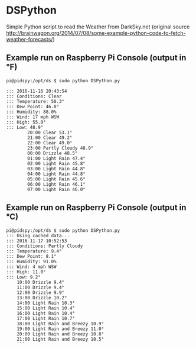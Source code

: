 ﻿# DSPython
Simple Python script to read the Weather from DarkSky.net (original source http://brainwagon.org/2014/07/08/some-example-python-code-to-fetch-weather-forecasts/)

## Example run on Raspberry Pi Console (output in °F)

```
pi@pidspy:/opt/ds $ sudo python DSPython.py

::: 2016-11-16 20:43:54
::: Conditions: Clear
::: Temperature: 50.3°
::: Dew Point: 46.8°
::: Humidity: 88.0%
::: Wind: 17 mph WSW
::: High: 55.0°
::: Low: 48.9°
        20:00 Clear 53.1°
        21:00 Clear 49.2°
        22:00 Clear 49.0°
        23:00 Partly Cloudy 48.9°
        00:00 Drizzle 48.5°
        01:00 Light Rain 47.4°
        02:00 Light Rain 45.8°
        03:00 Light Rain 44.8°
        04:00 Light Rain 44.8°
        05:00 Light Rain 45.6°
        06:00 Light Rain 46.1°
        07:00 Light Rain 46.0° 
```

## Example run on Raspberry Pi Console (output in °C)

```
pi@pidspy:/opt/ds $ sudo python DSPython.py
::: Using cached data...
::: 2016-11-17 10:52:53
::: Conditions: Partly Cloudy
::: Temperature: 9.4°
::: Dew Point: 8.1°
::: Humidity: 91.0%
::: Wind: 4 mph WSW
::: High: 11.0°
::: Low: 9.2°
	10:00 Drizzle 9.4°
	11:00 Drizzle 9.4°
	12:00 Drizzle 9.9°
	13:00 Drizzle 10.2°
	14:00 Light Rain 10.3°
	15:00 Light Rain 10.4°
	16:00 Light Rain 10.4°
	17:00 Light Rain 10.7°
	18:00 Light Rain and Breezy 10.9°
	19:00 Light Rain and Breezy 11.0°
	20:00 Light Rain and Breezy 10.8°
	21:00 Light Rain and Breezy 10.5°
	```

